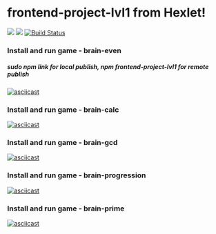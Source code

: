 # frontend-project-lvl1 from Hexlet!

<a href="https://codeclimate.com/github/TurtleOld/frontend-project-lvl1/maintainability"><img src="https://api.codeclimate.com/v1/badges/929e0314e011fe53ff0f/maintainability" /></a>
<a href="https://codeclimate.com/github/TurtleOld/frontend-project-lvl1/test_coverage"><img src="https://api.codeclimate.com/v1/badges/929e0314e011fe53ff0f/test_coverage" /></a>
[![Build Status](https://travis-ci.com/TurtleOld/frontend-project-lvl1.svg?branch=master)](https://travis-ci.com/TurtleOld/frontend-project-lvl1)


### Install and run game - brain-even
##### sudo npm link for local publish, npm frontend-project-lvl1 for remote publish

[![asciicast](https://asciinema.org/a/292693.png)](https://asciinema.org/a/292693)


### Install and run game - brain-calc
[![asciicast](https://asciinema.org/a/296045.png)](https://asciinema.org/a/296045)

### Install and run game - brain-gcd
[![asciicast](https://asciinema.org/a/296046.png)](https://asciinema.org/a/296046)

### Install and run game - brain-progression
[![asciicast](https://asciinema.org/a/295365.png)](https://asciinema.org/a/295365)

### Install and run game - brain-prime
[![asciicast](https://asciinema.org/a/296042.png)](https://asciinema.org/a/296042)



